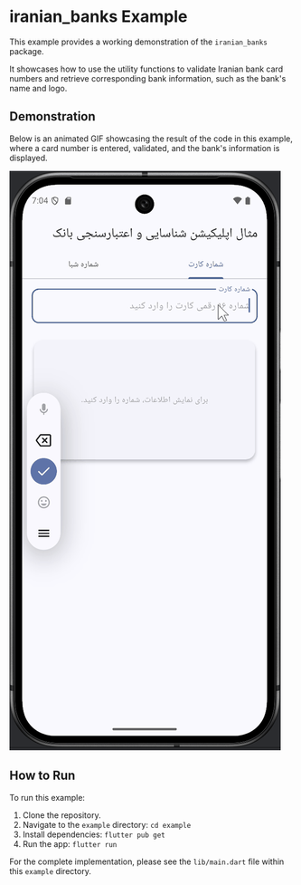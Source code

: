 # iranian_banks Example

This example provides a working demonstration of the `iranian_banks` package.

It showcases how to use the utility functions to validate Iranian bank card numbers and retrieve corresponding bank information, such as the bank's name and logo.

## Demonstration

Below is an animated GIF showcasing the result of the code in this example, where a card number is entered, validated, and the bank's information is displayed.

![A demonstration of validating a card number or IBAN and displaying the bank logo.](../media/example.gif)

## How to Run

To run this example:

1. Clone the repository.
2. Navigate to the `example` directory: `cd example`
3. Install dependencies: `flutter pub get`
4. Run the app: `flutter run`

For the complete implementation, please see the `lib/main.dart` file within this `example` directory.
